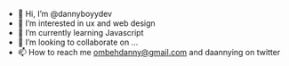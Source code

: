 - 👋 Hi, I’m @dannyboyydev
- 👀 I’m interested in ux and web design
- 🌱 I’m currently learning Javascript
- 💞️ I’m looking to collaborate on ...
- 📫 How to reach me ombehdanny@gmail.com and daannying on twitter

<!---
dannyboyydev/dannyboyydev is a ✨ special ✨ repository because its `README.md` (this file) appears on your GitHub profile.
You can click the Preview link to take a look at your changes.
--->

